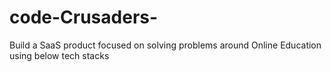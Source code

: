 # code-Crusaders-
Build a SaaS product focused on solving problems around Online Education using below tech stacks 
